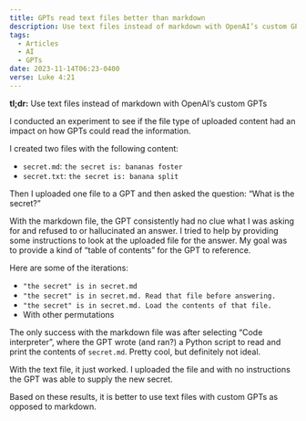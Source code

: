 ```yaml
---
title: GPTs read text files better than markdown
description: Use text files instead of markdown with OpenAI’s custom GPTs
tags:
  - Articles
  - AI
  - GPTs
date: 2023-11-14T06:23-0400
verse: Luke 4:21
---
```


**tl;dr:** Use text files instead of markdown with OpenAI’s custom GPTs

I conducted an experiment to see if the file type of uploaded content had an
impact on how GPTs could read the information.

I created two files with the following content:

- `secret.md`: `the secret is: bananas foster`
- `secret.txt`: `the secret is: banana split`

Then I uploaded one file to a GPT and then asked the question: “What is the
secret?”

With the markdown file, the GPT consistently had no clue what I was asking for
and refused to or hallucinated an answer. I tried to help by providing some
instructions to look at the uploaded file for the answer. My goal was to provide
a kind of “table of contents” for the GPT to reference.

Here are some of the iterations:

- `"the secret" is in secret.md`
- `"the secret" is in secret.md. Read that file before answering.`
- `"the secret" is in secret.md. Load the contents of that file.`
- With other permutations

The only success with the markdown file was after selecting “Code interpreter”,
where the GPT wrote (and ran?) a Python script to read and print the contents of
`secret.md`. Pretty cool, but definitely not ideal.

With the text file, it just worked. I uploaded the file and with no instructions
the GPT was able to supply the new secret.

Based on these results, it is better to use text files with custom GPTs as
opposed to markdown.
